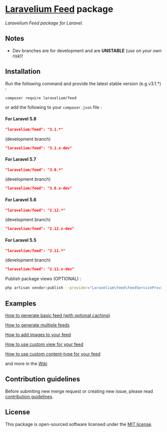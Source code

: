 # **[Laravelium Feed](https://laravelium.com) package**

*Laravelium Feed package for Laravel.*

## Notes

- Dev branches are for development and are **UNSTABLE** (*use on your own risk*)!

## Installation

Run the following command and provide the latest stable version (e.g v3.1.\*) :

```bash
composer require laravelium/feed
```

or add the following to your `composer.json` file :

#### For Laravel 5.8
```json
"laravelium/feed": "3.1.*"
```
(development branch)
```json
"laravelium/feed": "3.1.x-dev"
```

#### For Laravel 5.7
```json
"laravelium/feed": "3.0.*"
```
(development branch)
```json
"laravelium/feed": "3.0.x-dev"
```

#### For Laravel 5.6
```json
"laravelium/feed": "2.12.*"
```
(development branch)
```json
"laravelium/feed": "2.12.x-dev"
```

#### For Laravel 5.5
```json
"laravelium/feed": "2.11.*"
```
(development branch)
```json
"laravelium/feed": "2.11.x-dev"
```

Publish package views (OPTIONAL) :

```bash
php artisan vendor:publish --provider="Laravelium\Feed\FeedServiceProvider"
```

## Examples

[How to generate basic feed (with optional caching)](https://gitlab.com/Laravelium/Feed/wikis/basic-feed)

[How to generate multiple feeds](https://gitlab.com/Laravelium/Feed/wikis/multiple-feeds)

[How to add images to your feed](https://gitlab.com/Laravelium/Feed/wikis/How-to-add-images-to-your-feed)

[How to use custom view for your feed](https://gitlab.com/Laravelium/Feed/wikis/How-to-use-custom-view)

[How to use custom content-type for your feed](https://gitlab.com/Laravelium/Feed/wikis/How-to-use-custom-content-type)

and more in the [Wiki](https://gitlab.com/Laravelium/Feed/wikis)

## Contribution guidelines

Before submiting new merge request or creating new issue, please read [contribution guidelines](https://gitlab.com/Laravelium/Feed/blob/master/CONTRIBUTING.md).

## License

This package is open-sourced software licensed under the [MIT license](https://opensource.org/licenses/MIT).
